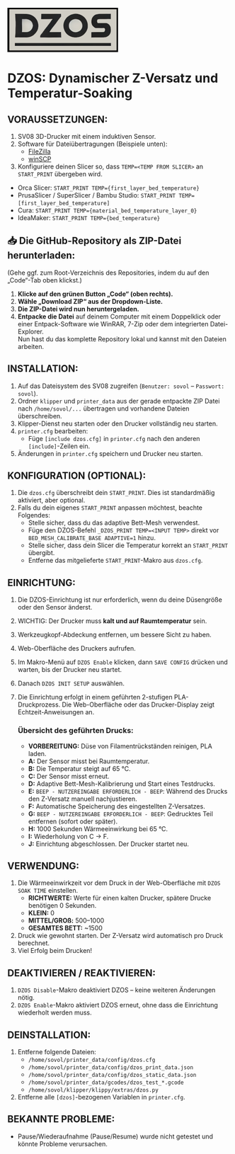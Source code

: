 ![LOGO](./images/dzos_logo.png)

# DZOS: Dynamischer Z-Versatz und Temperatur-Soaking

## VORAUSSETZUNGEN:
1. SV08 3D-Drucker mit einem induktiven Sensor.
2. Software für Dateiübertragungen (Beispiele unten):
    - [FileZilla](https://filezilla-project.org/)
    - [winSCP](https://winscp.net/)
3. Konfiguriere deinen Slicer so, dass `TEMP=<TEMP FROM SLICER>` an `START_PRINT` übergeben wird.   
- Orca Slicer: `START_PRINT TEMP={first_layer_bed_temperature}`
- PrusaSlicer / SuperSlicer / Bambu Studio: `START_PRINT TEMP=[first_layer_bed_temperature]`
- Cura: `START_PRINT TEMP={material_bed_temperature_layer_0}`
- IdeaMaker: `START_PRINT TEMP={bed_temperature}`

## 📥 Die GitHub-Repository als ZIP-Datei herunterladen:  
(Gehe ggf. zum Root-Verzeichnis des Repositories, indem du auf den „Code“-Tab oben klickst.)

1. **Klicke auf den grünen Button „Code“ (oben rechts).**  
2. **Wähle „Download ZIP“ aus der Dropdown-Liste.**  
3. **Die ZIP-Datei wird nun heruntergeladen.**  
4. **Entpacke die Datei** auf deinem Computer mit einem Doppelklick oder einer Entpack-Software wie WinRAR, 7-Zip oder dem integrierten Datei-Explorer.  
Nun hast du das komplette Repository lokal und kannst mit den Dateien arbeiten. 

## INSTALLATION:
1. Auf das Dateisystem des SV08 zugreifen (`Benutzer: sovol` – `Passwort: sovol`).
2. Ordner `klipper` und `printer_data` aus der gerade entpackte ZIP Datei nach `/home/sovol/...` übertragen und vorhandene Dateien überschreiben.
3. Klipper-Dienst neu starten oder den Drucker vollständig neu starten.
4. `printer.cfg` bearbeiten:
    - Füge `[include dzos.cfg]` in `printer.cfg` nach den anderen `[include]`-Zeilen ein.
5. Änderungen in `printer.cfg` speichern und Drucker neu starten.

## KONFIGURATION (OPTIONAL):
1. Die `dzos.cfg` überschreibt dein `START_PRINT`. Dies ist standardmäßig aktiviert, aber optional.
2. Falls du dein eigenes `START_PRINT` anpassen möchtest, beachte Folgendes:
    - Stelle sicher, dass du das adaptive Bett-Mesh verwendest.
    - Füge den DZOS-Befehl `_DZOS_PRINT TEMP=<INPUT TEMP>` direkt vor `BED_MESH_CALIBRATE_BASE ADAPTIVE=1` hinzu.
    - Stelle sicher, dass dein Slicer die Temperatur korrekt an `START_PRINT` übergibt.
    - Entferne das mitgelieferte `START_PRINT`-Makro aus `dzos.cfg`.

## EINRICHTUNG:
1. Die DZOS-Einrichtung ist nur erforderlich, wenn du deine Düsengröße oder den Sensor änderst.
2. WICHTIG: Der Drucker muss **kalt und auf Raumtemperatur** sein.
3. Werkzeugkopf-Abdeckung entfernen, um bessere Sicht zu haben.
4. Web-Oberfläche des Druckers aufrufen.
5. Im Makro-Menü auf `DZOS Enable` klicken, dann `SAVE CONFIG` drücken und warten, bis der Drucker neu startet.
6. Danach `DZOS INIT SETUP` auswählen.
7. Die Einrichtung erfolgt in einem geführten 2-stufigen PLA-Druckprozess. Die Web-Oberfläche oder das Drucker-Display zeigt Echtzeit-Anweisungen an.

    ### Übersicht des geführten Drucks:
    - **VORBEREITUNG:** Düse von Filamentrückständen reinigen, PLA laden.
    - **A:** Der Sensor misst bei Raumtemperatur.
    - **B:** Die Temperatur steigt auf 65 °C.
    - **C:** Der Sensor misst erneut.
    - **D:** Adaptive Bett-Mesh-Kalibrierung und Start eines Testdrucks.
    - **E:** `BEEP - NUTZEREINGABE ERFORDERLICH - BEEP`: Während des Drucks den Z-Versatz manuell nachjustieren.
    - **F:** Automatische Speicherung des eingestellten Z-Versatzes.
    - **G:** `BEEP - NUTZEREINGABE ERFORDERLICH - BEEP`: Gedrucktes Teil entfernen (sofort oder später).
    - **H:** 1000 Sekunden Wärmeeinwirkung bei 65 °C.
    - **I:** Wiederholung von C → F.
    - **J:** Einrichtung abgeschlossen. Der Drucker startet neu.

## VERWENDUNG:
1. Die Wärmeeinwirkzeit vor dem Druck in der Web-Oberfläche mit `DZOS SOAK TIME` einstellen.
    - **RICHTWERTE:** Werte für einen kalten Drucker, spätere Drucke benötigen 0 Sekunden.
    - **KLEIN:** 0
    - **MITTEL/GROß:** 500–1000
    - **GESAMTES BETT:** ~1500
2. Druck wie gewohnt starten. Der Z-Versatz wird automatisch pro Druck berechnet.
3. Viel Erfolg beim Drucken!

## DEAKTIVIEREN / REAKTIVIEREN:
1. `DZOS Disable`-Makro deaktiviert DZOS – keine weiteren Änderungen nötig.
2. `DZOS Enable`-Makro aktiviert DZOS erneut, ohne dass die Einrichtung wiederholt werden muss.

## DEINSTALLATION:
1. Entferne folgende Dateien:
    - `/home/sovol/printer_data/config/dzos.cfg`
    - `/home/sovol/printer_data/config/dzos_print_data.json`
    - `/home/sovol/printer_data/config/dzos_static_data.json`
    - `/home/sovol/printer_data/gcodes/dzos_test_*.gcode`
    - `/home/sovol/klipper/klippy/extras/dzos.py`
2. Entferne alle `[dzos]`-bezogenen Variablen in `printer.cfg`.

## BEKANNTE PROBLEME:
- Pause/Wiederaufnahme (Pause/Resume) wurde nicht getestet und könnte Probleme verursachen.
